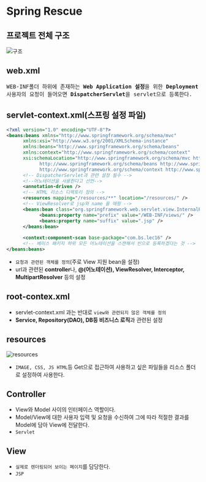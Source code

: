 # Spring Rescue
## 프로젝트 전체 구조
![구조](https://github.com/RyuKyeongWoo/TIL/blob/main/Spring/img/rescue.PNG)
## web.xml
<pre>
WEB-INF폴더 하위에 존재하는 <b>Web Application 설정</b>을 위한 <b>Deployment Descriptor(배포서술자)</b>
사용자의 요청이 들어오면 <b>DispatcherServlet</b>을 servlet으로 등록한다. 
</pre>
## servlet-context.xml(스프링 설정 파일)
```xml
<?xml version="1.0" encoding="UTF-8"?>
<beans:beans xmlns="http://www.springframework.org/schema/mvc"
      xmlns:xsi="http://www.w3.org/2001/XMLSchema-instance"
      xmlns:beans="http://www.springframework.org/schema/beans"
      xmlns:context="http://www.springframework.org/schema/context"
      xsi:schemaLocation="http://www.springframework.org/schema/mvc http://www.springframework.org/schema/mvc/spring-mvc.xsd
            http://www.springframework.org/schema/beans http://www.springframework.org/schema/beans/spring-beans.xsd
            http://www.springframework.org/schema/context http://www.springframework.org/schema/context/spring-context.xsd">
      <!-- DispatcherServlet과 관련 설정 필수 -->
      <!--어노테이션을 사용한다고 선언-->
      <annotation-driven />
      <!-- HTML 리소스 디렉토리 정의 -->
      <resources mapping="/resources/**" location="/resources/" /> 
      <!-- ViewResolver로 jsp와 name 을 매핑 -->
      <beans:bean class="org.springframework.web.servlet.view.InternalResourceViewResolver"> 
            <beans:property name="prefix" value="/WEB-INF/views/" />
            <beans:property name="suffix" value=".jsp" />
      </beans:bean> 
      
      <context:component-scan base-package="com.bs.lec16" /> 
      <!-- 베이스 패키지 하위 모든 어노테이션을 스캔해서 빈으로 등록하겠다는 것 -->
</beans:beans>
```
* `요청과 관련된 객체를 정의`(주로 View 지원 bean을 설정)
* url과 관련된 **controller**나, **@(어노테이션), ViewResolver, Interceptor, MultipartResolver** 등의 설정
## root-contex.xml
* servlet-context.xml 과는 반대로 `view와 관련되지 않은 객체를 정의`
* **Service, Repository(DAO), DB등 비즈니스 로직**과 관련된 설정
## resources
![resources](https://github.com/RyuKyeongWoo/TIL/blob/main/Spring/img/resources.PNG)
* `IMAGE, CSS, JS HTML`등 Get으로 접근하여 사용하고 싶은 파일들을 리소스 폴더로 설정하여 사용한다.
## Controller
* View와 Model 사이의 인터페이스 역할이다.
* Model/View에 대한 사용자 입력 및 요청을 수신하여 그에 따라 적절한 결과를 Model에 담아 View에 전달한다.
* `Servlet`
## View
* `실제로 렌더링되어 보이는 페이지`를 담당한다.
* `JSP`
